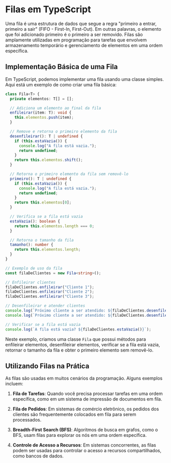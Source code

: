 # Filas em TypeScript

Uma fila é uma estrutura de dados que segue a regra "primeiro a entrar, primeiro a sair" (FIFO - First-In, First-Out). Em outras palavras, o elemento que foi adicionado primeiro é o primeiro a ser removido. Filas são amplamente utilizadas em programação para tarefas que envolvem armazenamento temporário e gerenciamento de elementos em uma ordem específica.

## Implementação Básica de uma Fila

Em TypeScript, podemos implementar uma fila usando uma classe simples. Aqui está um exemplo de como criar uma fila básica:

```typescript
class Fila<T> {
  private elementos: T[] = [];

  // Adiciona um elemento ao final da fila
  enfileirar(item: T): void {
    this.elementos.push(item);
  }

  // Remove e retorna o primeiro elemento da fila
  desenfileirar(): T | undefined {
    if (this.estaVazia()) {
      console.log("A fila está vazia.");
      return undefined;
    }
    return this.elementos.shift();
  }

  // Retorna o primeiro elemento da fila sem removê-lo
  primeiro(): T | undefined {
    if (this.estaVazia()) {
      console.log("A fila está vazia.");
      return undefined;
    }
    return this.elementos[0];
  }

  // Verifica se a fila está vazia
  estaVazia(): boolean {
    return this.elementos.length === 0;
  }

  // Retorna o tamanho da fila
  tamanho(): number {
    return this.elementos.length;
  }
}

// Exemplo de uso da fila
const filaDeClientes = new Fila<string>();

// Enfileirar clientes
filaDeClientes.enfileirar("Cliente 1");
filaDeClientes.enfileirar("Cliente 2");
filaDeClientes.enfileirar("Cliente 3");

// Desenfileirar e atender clientes
console.log(`Próximo cliente a ser atendido: ${filaDeClientes.desenfileirar()}`);
console.log(`Próximo cliente a ser atendido: ${filaDeClientes.desenfileirar()}`);

// Verificar se a fila está vazia
console.log(`A fila está vazia? ${filaDeClientes.estaVazia()}`);
```

Neste exemplo, criamos uma classe `Fila` que possui métodos para enfileirar elementos, desenfileirar elementos, verificar se a fila está vazia, retornar o tamanho da fila e obter o primeiro elemento sem removê-lo.

## Utilizando Filas na Prática

As filas são usadas em muitos cenários da programação. Alguns exemplos incluem:

1. **Fila de Tarefas**: Quando você precisa processar tarefas em uma ordem específica, como em um sistema de impressão de documentos em fila.

2. **Fila de Pedidos**: Em sistemas de comércio eletrônico, os pedidos dos clientes são frequentemente colocados em fila para serem processados.

3. **Breadth-First Search (BFS)**: Algoritmos de busca em grafos, como o BFS, usam filas para explorar os nós em uma ordem específica.

4. **Controle de Acesso a Recursos**: Em sistemas concorrentes, as filas podem ser usadas para controlar o acesso a recursos compartilhados, como bancos de dados.
